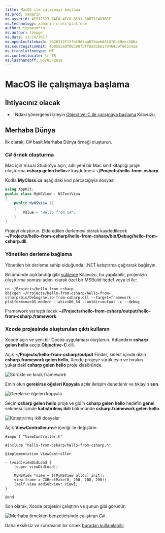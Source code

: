 ```yaml
---
title: MacOS ile çalışmaya başlama
ms.prod: xamarin
ms.assetid: AE51F523-74F4-4EC0-B531-30B71C4D36DF
ms.technology: xamarin-cross-platform
author: topgenorth
ms.author: toopge
ms.date: 11/14/2017
ms.openlocfilehash: 3620312ff3fbf9d7aa879ae6d318f0b39eec386a
ms.sourcegitcommit: 4b0582a0f06598f3ff8ad5b817946459fed3c42a
ms.translationtype: MT
ms.contentlocale: tr-TR
ms.lasthandoff: 05/03/2018
---
```

# <a name="getting-started-with-macos"></a>MacOS ile çalışmaya başlama

## <a name="what-you-will-need"></a>İhtiyacınız olacak

* ' Ndaki yönergeleri izleyin [Objective-C ile çalışmaya başlama](~/tools/dotnet-embedding/get-started/objective-c/index.md) Kılavuzu.

## <a name="hello-world"></a>Merhaba Dünya

İlk olarak, C# basit Merhaba Dünya örneği oluşturun.

### <a name="create-c-sample"></a>C# örnek oluşturma

Mac için Visual Studio'yu açın, adlı yeni bir Mac sınıf kitaplığı proje oluşturma **csharp gelen hello**ve kaydetmesi **~/Projects/hello-from-csharp**.

Kodla **MyClass.cs** aşağıdaki kod parçacığıyla dosyası:

```csharp
using AppKit;
public class MyNSView : NSTextView
{
    public MyNSView ()
    {
        Value = "Hello from C#";
    }
}
```

Projeyi oluşturun. Elde edilen derlemeyi olarak kaydedilecek **~/Projects/hello-from-csharp/hello-from-csharp/bin/Debug/hello-from-csharp.dll**.

### <a name="bind-the-managed-assembly"></a>Yönetilen derleme bağlama

Yönetilen bir derleme sahip olduğunda, .NET katıştırma çağırarak bağlayın.

Bölümünde açıklandığı gibi [yükleme](~/tools/dotnet-embedding/get-started/install/install.md) Kılavuzu, bu yapılabilir, projenizin oluşturma sonrası adımı olarak özel bir MSBuild hedef veya el ile:

```shell
cd ~/Projects/hello-from-csharp
objcgen ~/Projects/hello-from-csharp/hello-from-csharp/bin/Debug/hello-from-csharp.dll --target=framework --platform=macOS-modern --abi=x86_64 --outdir=output -c --debug
```

Framework yerleştirilecek **~/Projects/hello-from-csharp/output/hello-from-csharp.framework**.

### <a name="use-the-generated-output-in-an-xcode-project"></a>Xcode projesinde oluşturulan çıktı kullanın

Xcode açın ve yeni bir Cocoa uygulaması oluşturun. Adlandırın **csharp gelen hello** seçip **Objective-C** dili.

Açık **~/Projects/hello-from-csharp/output** Finder, select içinde dizin **csharp.framework gelen hello**, Xcode projeye sürükleyin ve bırakın yukarıdaki **csharp gelen hello**  proje klasöründe.

![Sürükle ve bırak framework](macos-images/hello-from-csharp-mac-drag-drop-framework.png)

Emin olun **gerekirse öğeleri Kopyala** açılır iletişim denetlenir ve tıklayın **son**.

![Gerekirse öğeleri kopyala](macos-images/hello-from-csharp-mac-copy-items-if-needed.png)

Seçin **csharp gelen hello** proje ve gidin **csharp gelen hello** hedefin **genel** sekmesi. İçinde **katıştırılmış ikili** bölümünde **csharp.framework gelen hello**.

![Katıştırılmış ikili dosyalar](macos-images/hello-from-csharp-mac-embedded-binaries.png)

Açık **ViewController.m**ve içeriği ile değiştirin:

```objc
#import "ViewController.h"

#include "hello-from-csharp/hello-from-csharp.h"

@implementation ViewController

- (void)viewDidLoad {
    [super viewDidLoad];
    
    MyNSView *view = [[MyNSView alloc] init];
    view.frame = CGRectMake(0, 200, 200, 200);
    [self.view addSubview: view];
}

@end
```

Son olarak, Xcode projesini çalıştırın ve şunun gibi görünür:

![Merhaba örnekten benzeticisinde çalıştıran C#](macos-images/hello-from-csharp-mac.png)

Daha eksiksiz ve sonrasının bir örnek [buradan kullanılabilir](https://github.com/mono/Embeddinator-4000/tree/objc/samples/mac/weather).
